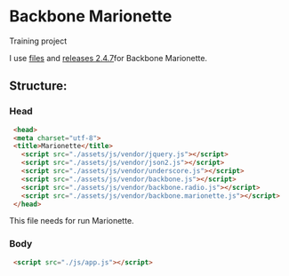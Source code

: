 # Backbone Marionette
Training project

I use [files](https://marionettejs.com/downloads/backbone.marionette.tar.gz) and [releases 2.4.7](https://github.com/marionettejs/backbone.marionette/archive/v2.4.7.tar.gz)for Backbone Marionette.

## Structure:

### Head
```html
 <head>
 <meta charset="utf-8">
 <title>Marionette</title>
   <script src="./assets/js/vendor/jquery.js"></script>
   <script src="./assets/js/vendor/json2.js"></script>
   <script src="./assets/js/vendor/underscore.js"></script>
   <script src="./assets/js/vendor/backbone.js"></script>
   <script src="./assets/js/vendor/backbone.radio.js"></script>
   <script src="./assets/js/vendor/backbone.marionette.js"></script>
 </head>
```
This file needs for run Marionette.

### Body
```html
 <script src="./js/app.js"></script>

```
